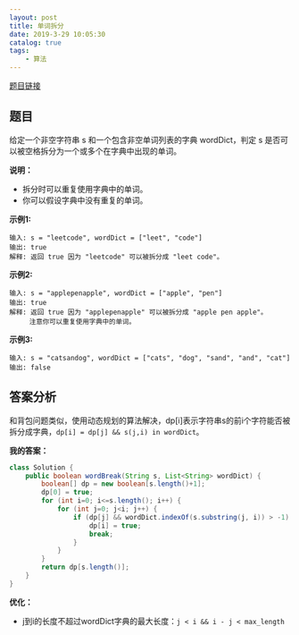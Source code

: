 ```yaml
---
layout: post
title: 单词拆分
date: 2019-3-29 10:05:30
catalog: true
tags:
    - 算法
---
```


[题目链接](https://leetcode-cn.com/problems/word-break/)

## 题目

给定一个非空字符串 s 和一个包含非空单词列表的字典 wordDict，判定 s 是否可以被空格拆分为一个或多个在字典中出现的单词。

**说明：**

- 拆分时可以重复使用字典中的单词。
- 你可以假设字典中没有重复的单词。


**示例1:**

```
输入: s = "leetcode", wordDict = ["leet", "code"]
输出: true
解释: 返回 true 因为 "leetcode" 可以被拆分成 "leet code"。
```

**示例2:**

```
输入: s = "applepenapple", wordDict = ["apple", "pen"]
输出: true
解释: 返回 true 因为 "applepenapple" 可以被拆分成 "apple pen apple"。
     注意你可以重复使用字典中的单词。
```

**示例3:**

```
输入: s = "catsandog", wordDict = ["cats", "dog", "sand", "and", "cat"]
输出: false
```

## 答案分析

和背包问题类似，使用动态规划的算法解决，dp[i]表示字符串s的前i个字符能否被拆分成字典，`dp[i] = dp[j] && s(j,i) in wordDict`。

**我的答案：**

```java
class Solution {
    public boolean wordBreak(String s, List<String> wordDict) {
        boolean[] dp = new boolean[s.length()+1];
        dp[0] = true;
        for (int i=0; i<=s.length(); i++) {
            for (int j=0; j<i; j++) {
                if (dp[j] && wordDict.indexOf(s.substring(j, i)) > -1) {
                    dp[i] = true;
                    break;
                }
            }
        }
        return dp[s.length()];
    }
}
```

**优化：**

- j到i的长度不超过wordDict字典的最大长度：`j < i && i - j < max_length`